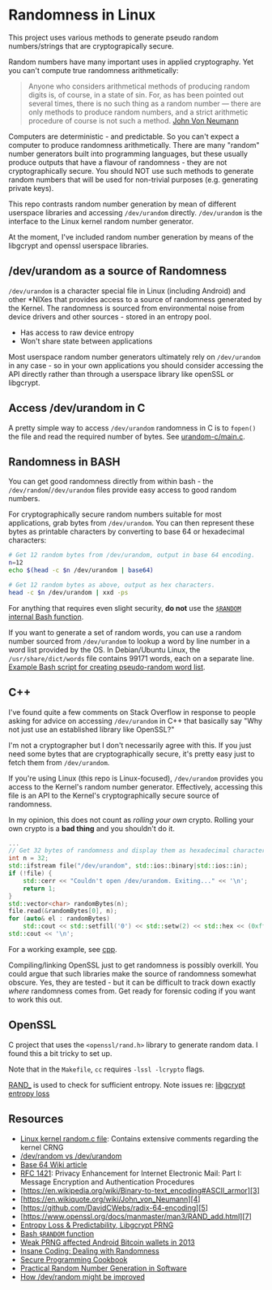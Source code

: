 Randomness in Linux
===================
This project uses various methods to generate pseudo random numbers/strings that are cryptograpically secure.

Random numbers have many important uses in applied cryptography. Yet you can't compute true randomness arithmetically:

>Anyone who considers arithmetical methods of producing random digits is, of course, in a state of sin. For, as has been pointed out several times, there is no such thing as a random number — there are only methods to produce random numbers, and a strict arithmetic procedure of course is not such a method.
>[John Von Neumann][4]

Computers are deterministic - and predictable. So you can't expect a computer to produce randomness arithmetically. There are many "random" number generators built into programming languages, but these usually produce outputs that have a flavour of randomness - they are not cryptographically secure. You should NOT use such methods to generate random numbers that will be used for non-trivial purposes (e.g. generating private keys).

This repo contrasts random number generation by mean of different userspace libraries and accessing `/dev/urandom` directly. `/dev/urandom` is the interface to the Linux kernel random number generator.

At the moment, I've included random number generation by means of the libgcrypt and openssl userspace libraries.

/dev/urandom as a source of Randomness
--------------------------------------
`/dev/urandom` is a character special file in Linux (including Android) and other \*NIXes that provides access to a source of randomness generated by the Kernel. The randomness is sourced from environmental noise from device drivers and other sources - stored in an entropy pool.

* Has access to raw device entropy
* Won't share state between applications

Most userspace random number generators ultimately rely on `/dev/urandom` in any case - so in your own applications you should consider accessing the API directly rather than through a userspace library like openSSL or libgcrypt.

Access /dev/urandom in C
------------------------
A pretty simple way to access `/dev/urandom` randomness in C is to `fopen()` the file and read the required number of bytes. See [urandom-c/main.c][9]. 

Randomness in BASH
------------------
You can get good randomness directly from within bash - the `/dev/random`/`/dev/urandom` files provide easy access to good random numbers.

For cryptographically secure random numbers suitable for most applications, grab bytes from `/dev/urandom`. You can then represent these bytes as printable characters by converting to base 64 or hexadecimal characters:

```bash
# Get 12 random bytes from /dev/urandom, output in base 64 encoding.
n=12
echo $(head -c $n /dev/urandom | base64)

# Get 12 random bytes as above, output as hex characters.
head -c $n /dev/urandom | xxd -ps
```
For anything that requires even slight security, __do not__ use the [`$RANDOM` internal Bash function][10].

If you want to generate a set of random words, you can use a random number sourced from `/dev/urandom` to lookup a word by line number in a word list provided by  the OS. In Debian/Ubuntu Linux, the `/usr/share/dict/words` file contains 99171 words, each on a separate line. [Example Bash script for creating pseudo-random word list][13].

C++
---
I've found quite a few comments on Stack Overflow in response to people asking for advice on accessing `/dev/urandom` in C++ that basically say "Why not just use an established library like OpenSSL?"

I'm not a cryptographer but I don't necessarily agree with this. If you just need some bytes that are cryptographically secure, it's pretty easy just to fetch them from `/dev/urandom`.

If you're using Linux (this repo is Linux-focused), `/dev/urandom` provides you access to the Kernel's random number generator. Effectively, accessing this file is an API to the Kernel's cryptographically secure source of randomness.

In my opinion, this does not count as _rolling your own_ crypto. Rolling your own crypto is a **bad thing** and you shouldn't do it.

```c++
...
// Get 32 bytes of randomness and display them as hexadecimal characters
int n = 32;
std::ifstream file("/dev/urandom", std::ios::binary|std::ios::in);
if (!file) {
	std::cerr << "Couldn't open /dev/urandom. Exiting..." << '\n';
	return 1;
}
std::vector<char> randomBytes(n);
file.read(&randomBytes[0], n);
for (auto& el : randomBytes)
	std::cout << std::setfill('0') << std::setw(2) << std::hex << (0xff & (unsigned int)el);
std::cout << '\n';
```
For a working example, see [cpp][14]. 

Compiling/linking OpenSSL just to get randomness is possibly overkill. You could argue that such libraries make the source of randomness somewhat obscure. Yes, they are tested - but it can be difficult to track down exactly _where_ randomness comes from. Get ready for forensic coding if you want to work this out.

OpenSSL
-------
C project that uses the `<openssl/rand.h>` library to generate random data. I found this a bit tricky to set up.

Note that in the `Makefile`, `cc` requires `-lssl -lcrypto` flags.

[RAND_][7] is used to check for sufficient entropy. Note issues re: [libgcrypt entropy loss][8]

Resources
---------
* [Linux kernel random.c file][12]: Contains extensive comments regarding the kernel CRNG
* [/dev/random vs /dev/urandom][6]
* [Base 64 Wiki article][1]
* [RFC 1421][2]: Privacy Enhancement for Internet Electronic Mail: Part I: Message Encryption and Authentication Procedures
* [https://en.wikipedia.org/wiki/Binary-to-text_encoding#ASCII_armor][3]
* [https://en.wikiquote.org/wiki/John_von_Neumann][4]
* [https://github.com/DavidCWebs/radix-64-encoding][5]
* [https://www.openssl.org/docs/manmaster/man3/RAND_add.html][7]
* [Entropy Loss & Predictability, Libgcrypt PRNG][8]
* [Bash `$RANDOM` function][10]
* [Weak PRNG affected Android Bitcoin wallets in 2013][11]
* [Insane Coding: Dealing with Randomness][15]
* [Secure Programming Cookbook][16]
* [Practical Random Number Generation in Software][17]
* [How /dev/random might be improved][18]


[1]: https://en.wikipedia.org/wiki/Base64
[2]: https://tools.ietf.org/html/rfc1421
[3]: https://en.wikipedia.org/wiki/Binary-to-text_encoding#ASCII_armor
[4]: https://en.wikiquote.org/wiki/John_von_Neumann
[5]: https://github.com/DavidCWebs/radix-64-encoding
[6]: https://sockpuppet.org/blog/2014/02/25/safely-generate-random-numbers/
[7]: https://www.openssl.org/docs/manmaster/man3/RAND_add.html
[8]: https://formal.iti.kit.edu/~klebanov/pubs/libgcrypt-cve-2016-6313.pdf
[9]: https://github.com/DavidCWebs/generate-randomness/blob/07d057dd66b00a508acf0ee22e2cd8b36f2a67b1/urandom-c/main.c#L7
[10]: https://www.tldp.org/LDP/abs/html/randomvar.html
[11]: https://bitcoin.org/en/alert/2013-08-11-android
[12]: https://github.com/torvalds/linux/blob/master/drivers/char/random.c
[13]: bash/random-words
[14]: cpp
[15]: https://insanecoding.blogspot.com/2014/05/dealing-with-randomness.html
[16]: https://www.amazon.co.uk/Secure-Programming-Cookbook-Cryptography-Authentication/dp/0596003943/ref=sr_1_fkmr1_1?keywords=secure+coding+cookbook&qid=1567798258&s=gateway&sr=8-1-fkmr1
[17]: https://www.acsac.org/2003/papers/79.pdf
[18]: http://jlcooke.ca/random/
